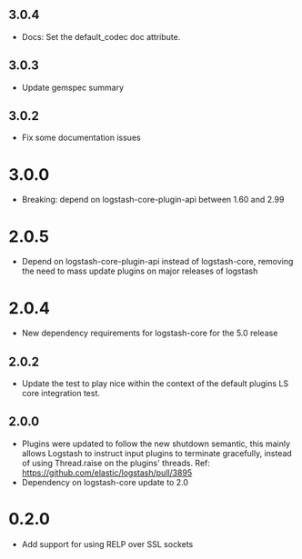 ## 3.0.4
  - Docs: Set the default_codec doc attribute.

## 3.0.3
  - Update gemspec summary

## 3.0.2
  - Fix some documentation issues

# 3.0.0
  - Breaking: depend on logstash-core-plugin-api between 1.60 and 2.99

# 2.0.5
  - Depend on logstash-core-plugin-api instead of logstash-core, removing the need to mass update plugins on major releases of logstash
# 2.0.4
  - New dependency requirements for logstash-core for the 5.0 release
## 2.0.2
 - Update the test to play nice within the context of the default
   plugins LS core integration test.

## 2.0.0
 - Plugins were updated to follow the new shutdown semantic, this mainly allows Logstash to instruct input plugins to terminate gracefully, 
   instead of using Thread.raise on the plugins' threads. Ref: https://github.com/elastic/logstash/pull/3895
 - Dependency on logstash-core update to 2.0

# 0.2.0
 - Add support for using RELP over SSL sockets
